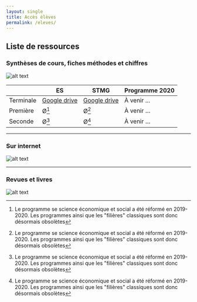 ```yaml
---
layout: single
title: Accès élèves
permalink: /eleves/
---
```


## Liste de ressources

### Synthèses de cours, fiches méthodes et chiffres

![alt text](https://ya7yal.github.io/assets/class.jpg)

|     | ES | STMG | Programme 2020 |
| --------- | -----| ------ | -------------- |
| Terminale | [Google drive](https://www.example.com) | [Google drive](https://www.example.com)   |   À venir ...          |
| Première  |  Ø[^1] |  Ø[^1]   |     À venir …       |
| Seconde   |  Ø[^1] |  Ø[^1]   |     À venir …       |

---

### Sur internet

![alt text](https://ya7yal.github.io/assets/atari.jpg)



---

### Revues et livres

![alt text](https://ya7yal.github.io/assets/livres.jpg)

[^1]: Le programme se science économique et social a été réformé en 2019-2020. Les programmes ainsi que les "filières" classiques sont donc désormais obsolètes
